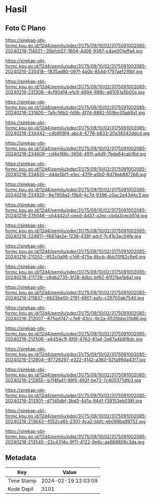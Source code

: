 # Hasil

## Foto C Plano

https://sirekap-obj-formc.kpu.go.id/12d4/pemilu/pdpr/31/75/09/10/02/3175091002085-20240219-114021--35bfcb57-1604-4d08-9387-c4ae001effa4.jpg

https://sirekap-obj-formc.kpu.go.id/12d4/pemilu/pdpr/31/75/09/10/02/3175091002085-20240216-230418--1835ad80-097f-4a0b-854d-f797aef216bf.jpg

https://sirekap-obj-formc.kpu.go.id/12d4/pemilu/pdpr/31/75/09/10/02/3175091002085-20240216-231306--4cf904f4-e1c9-4994-898c-a61051a5b00a.jpg

https://sirekap-obj-formc.kpu.go.id/12d4/pemilu/pdpr/31/75/09/10/02/3175091002085-20240216-231605--7a9c56b2-fd9b-4f7d-8882-559bc05ab9a1.jpg

https://sirekap-obj-formc.kpu.go.id/12d4/pemilu/pdpr/31/75/09/10/02/3175091002085-20240216-234442--c4b909f4-abc4-4778-b833-20a38342ddcd.jpg

https://sirekap-obj-formc.kpu.go.id/12d4/pemilu/pdpr/31/75/09/10/02/3175091002085-20240216-234609--cd4e188c-3656-491f-a4d9-7bda64cab18d.jpg

https://sirekap-obj-formc.kpu.go.id/12d4/pemilu/pdpr/31/75/09/10/02/3175091002085-20240216-234830--d44e5bf1-e1ec-42f9-a0b0-6d76eb8872b6.jpg

https://sirekap-obj-formc.kpu.go.id/12d4/pemilu/pdpr/31/75/09/10/02/3175091002085-20240216-234920--9e7959a2-f9b9-4c7d-9396-c0ac2e43d4c3.jpg

https://sirekap-obj-formc.kpu.go.id/12d4/pemilu/pdpr/31/75/09/10/02/3175091002085-20240216-235046--cb4442cf-ceed-4d37-a2ec-cbda3cecb51d.jpg

https://sirekap-obj-formc.kpu.go.id/12d4/pemilu/pdpr/31/75/09/10/02/3175091002085-20240216-224911--f687de2e-1238-438f-adcf-7c41b3ec04fe.jpg

https://sirekap-obj-formc.kpu.go.id/12d4/pemilu/pdpr/31/75/09/10/02/3175091002085-20240216-211252--852c0a96-c1d6-475e-8bcb-4bb70f82c6e6.jpg

https://sirekap-obj-formc.kpu.go.id/12d4/pemilu/pdpr/31/75/09/10/02/3175091002085-20240216-211728--c6db2735-3f38-4dbc-bf62-81f21be1b6a1.jpg

https://sirekap-obj-formc.kpu.go.id/12d4/pemilu/pdpr/31/75/09/10/02/3175091002085-20240216-211837--6633be00-2191-4901-aafc-c26700ab7540.jpg

https://sirekap-obj-formc.kpu.go.id/12d4/pemilu/pdpr/31/75/09/10/02/3175091002085-20240216-212007--675ed747-c7e8-43cc-9c2a-6535bbe31b86.jpg

https://sirekap-obj-formc.kpu.go.id/12d4/pemilu/pdpr/31/75/09/10/02/3175091002085-20240216-212506--e6454c1f-8f6f-4763-81a4-2e67a4b6f8dc.jpg

https://sirekap-obj-formc.kpu.go.id/12d4/pemilu/pdpr/31/75/09/10/02/3175091002085-20240216-212804--97726297-e322-4142-a360-82fa994a43f7.jpg

https://sirekap-obj-formc.kpu.go.id/12d4/pemilu/pdpr/31/75/09/10/02/3175091002085-20240216-212855--b7f4fa41-99f5-492f-be72-7c405371dfb3.jpg

https://sirekap-obj-formc.kpu.go.id/12d4/pemilu/pdpr/31/75/09/10/02/3175091002085-20240216-213301--d71d0dbf-3bd3-4d1a-94d1-f38153eb038f.jpg

https://sirekap-obj-formc.kpu.go.id/12d4/pemilu/pdpr/31/75/09/10/02/3175091002085-20240216-213643--f052ca65-2301-4ca2-bbfc-eb099ba99752.jpg

https://sirekap-obj-formc.kpu.go.id/12d4/pemilu/pdpr/31/75/09/10/02/3175091002085-20240216-213545--22c4314c-9f11-4122-9e6c-aa868808c3da.jpg


## Metadata

| Key        | Value               |
| ---------- | ------------------- |
| Time Stamp | 2024-02-19 12:03:09 |
| Kode Dapil | 3101                |



